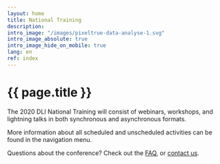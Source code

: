 ```yaml
---
layout: home
title: National Training
description:
intro_image: "/images/pixeltrue-data-analyse-1.svg"
intro_image_absolute: true
intro_image_hide_on_mobile: true
lang: en
ref: index
---
```


# {{ page.title }}

The 2020 DLI National Training will consist of webinars, workshops, and lightning talks in both synchronous and asynchronous formats.

More information about all scheduled and unscheduled activities can be found in the navigation menu.

Questions about the conference? Check out the [FAQ](https://docs.google.com/document/d/11AewnG4tyGNWFwyaFzcaHrJdGv2-bzzi2qxYJ_pO35w/edit?usp=sharing), or [contact us](/en/contact).
